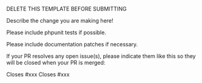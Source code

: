 DELETE THIS TEMPLATE BEFORE SUBMITTING

Describe the change you are making here!

Please include phpunit tests if possible.

Please include documentation patches if necessary.

If your PR resolves any open issue(s), please indicate them like this so they will be closed when your PR is merged:

Closes #xxx
Closes #xxx
